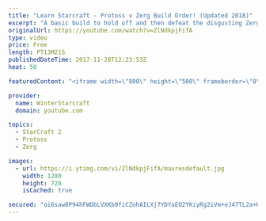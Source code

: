 ```yaml
---
title: "Learn Starcraft - Protoss v Zerg Build Order! (Updated 2018)"
excerpt: "A basic build to hold off and then defeat the disgusting Zerg! Meant for lower level players who have little direction, not for high level players looking for the dankest meta :) -- Watch live at https://www.twitch.tv/wintergaming"
originalUrl: https://youtube.com/watch?v=ZlNdkpjFifA
type: video
price: Free
length: PT13M21S
publishedDateTime: 2017-11-20T12:23:53Z
heat: 50

featuredContent: "<iframe width=\"800\" height=\"500\" frameborder=\"0\" src=\"https://www.youtube.com/embed/ZlNdkpjFifA\" allow=\"accelerometer; autoplay; encrypted-media; gyroscope; picture-in-picture\" allowfullscreen></iframe>"

provider:
  name: WinterStarcraft
  domain: youtube.com

topics:
  - StarCraft 2
  - Protoss
  - Zerg

images:
  - url: https://i.ytimg.com/vi/ZlNdkpjFifA/maxresdefault.jpg
    width: 1280
    height: 720
    isCached: true

secured: "oi6saw8P94hFWDbLVXKb9fiCZohAILXj7YDYaEO2YKiyRg2iVm+eJ47TL2a+KucgUiqKmVAacTrIEL+Gqb91zijQKHO0CeDdDbAhGiHNY2fjyk0zAiW99C27FYK3Ub8dznuI0HStcX1aSyVHNd5UCPILtq4316PwKfNq3Q9JM4hifCu0PKWl0lbBCP6QJVWJMbGX99SCayYKMaGwL35FONyCo9F4E0BL3z7xIvQRBrfPaobZAD3br8u6Z2lwy2N8tVxKJkI8Jg8uFpoeIS5NajH6mK6bbEg5f6INlkPcJ05X3C3h2wrZ1M8P11qPIOBEusatqGZPMLy399gql8h+bBqg0OO42/CKXETYyIW9uv5+s+RSK/lg9T7tY36NE6nOo78sgX/rMUDX5WSn6aO7yv2Fbn9lM7Xy9NkGHPbGNE4=;yhdZXoel/zEaH0RSe20DPQ=="
---
```


